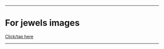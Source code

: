 
***

# For jewels images

[Click/tap here](https://github.com/seanpm2001/SeansLifeArchive_Images_Jewels_-Android_Game-)

***
